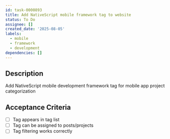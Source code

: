 ```yaml
---
id: task-0000893
title: Add NativeScript mobile framework tag to website
status: To Do
assignee: []
created_date: '2025-08-05'
labels:
  - mobile
  - framework
  - development
dependencies: []
---
```


## Description

Add NativeScript mobile development framework tag for mobile app project categorization

## Acceptance Criteria

- [ ] Tag appears in tag list
- [ ] Tag can be assigned to posts/projects
- [ ] Tag filtering works correctly
